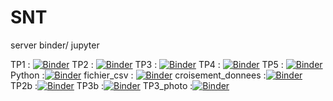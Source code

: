 # SNT
server binder/ jupyter


TP1 : [![Binder](https://mybinder.org/badge_logo.svg)](https://mybinder.org/v2/gh/floLycee/SNT/master?filepath=Cartographie_TP_1.ipynb)
TP2 : [![Binder](https://mybinder.org/badge_logo.svg)](https://mybinder.org/v2/gh/floLycee/SNT/master?filepath=Cartographie_TP_2.ipynb)
TP3 : [![Binder](https://mybinder.org/badge_logo.svg)](https://mybinder.org/v2/gh/floLycee/SNT/master?filepath=Cartographie_TP_3.ipynb)
TP4 : [![Binder](https://mybinder.org/badge_logo.svg)](https://mybinder.org/v2/gh/floLycee/SNT/master?filepath=Cartographie_TP_4.ipynb)
TP5 : [![Binder](https://mybinder.org/badge_logo.svg)](https://mybinder.org/v2/gh/floLycee/SNT/master?filepath=cartographie_TP_5.ipynb)
Python :[![Binder](https://mybinder.org/badge_logo.svg)](https://mybinder.org/v2/gh/floLycee/SNT/master?filepath=python_seconde.ipynb)
fichier_csv : [![Binder](https://mybinder.org/badge_logo.svg)](https://mybinder.org/v2/gh/floLycee/SNT/master?filepath=donnees_TP1.ipynb)
croisement_donnees :[![Binder](https://mybinder.org/badge_logo.svg)](https://mybinder.org/v2/gh/floLycee/SNT/master?filepath=donnees_TP2.ipynb)
TP2b :[![Binder](https://mybinder.org/badge_logo.svg)](https://mybinder.org/v2/gh/floLycee/SNT/master?filepath=Cartographie_TP_2(2).ipynb)
TP3b :[![Binder](https://mybinder.org/badge_logo.svg)](https://mybinder.org/v2/gh/floLycee/SNT/master?filepath=Cartographie_TP_3(2).ipynb)
TP3_photo :[![Binder](https://mybinder.org/badge_logo.svg)](https://mybinder.org/v2/gh/floLycee/SNT/master?filepath=TP3_photo.ipynb)
